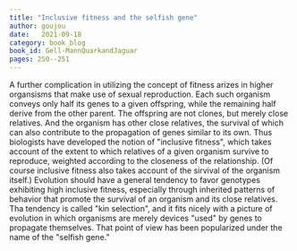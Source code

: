 ```yaml
---
title: "Inclusive fitness and the selfish gene"
author: goujou
date:   2021-09-18
category: book_blog
book_id: Gell-MannQuarkandJaguar
pages: 250--251
---
```

A further complication in utilizing the concept of fitness arizes in higher organsisms that make use of sexual reproduction.
Each such organism conveys only half its genes to a given offspring, while the remaining half derive from the other parent.
The offspring are not clones, but merely close relatives.
And the organism has other close relatives, the survival of which can also contribute to the propagation of genes similar to its own.
Thus biologists have developed the notion of "inclusive fitness", which takes account of the extent to which relatives of a given organism survive to reproduce, weighted according to the closeness of the relationship.
(Of course inclusive fitness also takes account of the sirvival of the organism itself.)
Evolution should have a general tendency to favor genotypes exhibiting high inclusive fitness, especially through inherited patterns of behavior that promote the survival of an organism and its close relatives.
Tha tendency is called "kin selection", and it fits nicely with a picture of evolution in which organisms are merely devices "used" by genes to propagate themselves.
That point of view has been popularized under the name of the "selfish gene."
